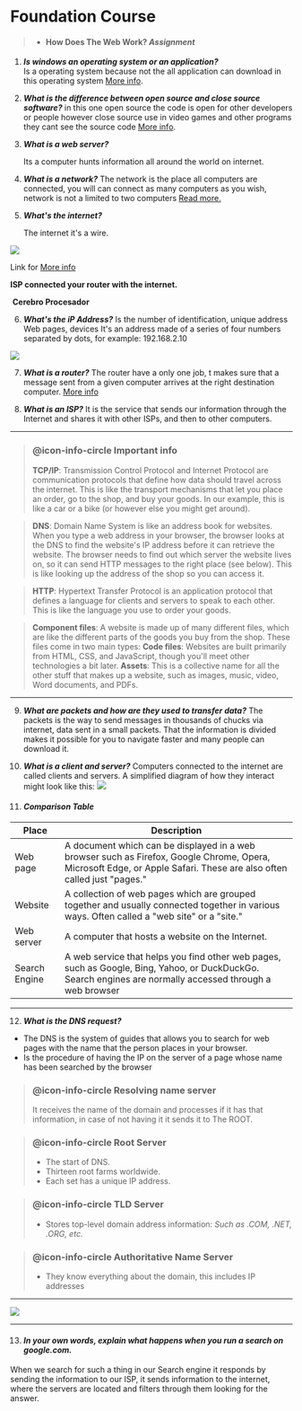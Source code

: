 # Foundation Course 

> * #### How Does The Web Work? ***Assignment***
  
  1.  ***Is windows an operating system or an application?***           
           Is a operating system because not the all application can download in this operating system  [More info](https://developer.mozilla.org/en-US/docs/Learn/Common_questions/Web_mechanics/Pages_sites_servers_and_search_engines). 
      
 2. ***What is the difference between open source and close source software?***
       in this one open source the code is open for other developers or people however close source use in video games and other programs they cant see the source code [More info](https://developer.mozilla.org/en-US/docs/Learn/Common_questions/Web_mechanics/How_does_the_Internet_work).
       
 3. ***What is a web server?***
        
       Its a computer hunts information all around the world on internet.

 4. ***What is a network?*** 
 The network is the place all computers are connected, you will can connect as many computers as you wish, network is not a limited to two computers  [Read more.](https://developer.mozilla.org/en-US/docs/Learn/Common_questions/Web_mechanics/How_does_the_Internet_work)
 
 5. ***What's the internet?*** 
 
       
      The internet it's a wire.

![](https://imageshack.com/i/pncZqLkmj)
     
     
  Link for [More info](https://developer.mozilla.org/en-US/docs/Learn/Common_questions/Web_mechanics/How_does_the_Internet_work)
      
   
   
  **ISP connected your router with the internet.**

   <i class="fa fa-refresh fa-spin fa-2x"></i> &nbsp;**Cerebro Procesador**


  6. ***What's the iP Address?*** 
 Is the number of identification, unique address
 Web pages, devices
  It's an address made of a series of four numbers separated by dots, for example: 192.168.2.10 
  
            
 ![](https://developer.mozilla.org/en-US/docs/Learn/Common_questions/Web_mechanics/How_does_the_Internet_work/internet-schema-7.png)
  
  7. ***What is a router?***
 The router have a only one job, t makes sure that a message sent from a given computer arrives at the right destination computer. [More info](https://developer.mozilla.org/en-US/docs/Learn/Common_questions/Web_mechanics/How_does_the_Internet_work)
 
 8. ***What is an ISP?***
 It is the service that sends our information through the Internet and shares it with other ISPs, and then to other computers.
 
 --- 
 
 > ### @icon-info-circle Important info
 > **TCP/IP**: Transmission Control Protocol and Internet Protocol are communication protocols that define how data should travel across the internet. This is like the transport mechanisms that let you place an order, go to the shop, and buy your goods. In our example, this is like a car or a bike (or however else you might get around).

 > **DNS**: Domain Name System is like an address book for websites. When you type a web address in your browser, the browser looks at the DNS to find the website's IP address before it can retrieve the website. The browser needs to find out which server the website lives on, so it can send HTTP messages to the right place (see below). This is like looking up the address of the shop so you can access it.

> **HTTP**: Hypertext Transfer Protocol is an application protocol that defines a language for clients and servers to speak to each other. This is like the language you use to order your goods.

> **Component files**: A website is made up of many different files, which are like the different parts of the goods you buy from the shop. These files come in two main types:
**Code files**: Websites are built primarily from HTML, CSS, and JavaScript, though you'll meet other technologies a bit later.
**Assets**: This is a collective name for all the other stuff that makes up a website, such as images, music, video, Word documents, and PDFs.
  
  ---
 9. ***What are packets and how are they used to transfer data?***
 The packets is the way to send messages in thousands of chucks via internet, data sent in a small packets. That the information is divided makes it possible for you to navigate faster and many people can download it.   
 
 10. ***What is a client and server?***
 Computers connected to the internet are called clients and servers. A simplified diagram of how they interact might look like this:
 ![](https://developer.mozilla.org/en-US/docs/Learn/Getting_started_with_the_web/How_the_Web_works/simple-client-server.png)
 
 11. #### ***Comparison Table***
 
 | Place       | Description      |
|----------------|----------------|
| Web page | A document which can be displayed in a web browser such as Firefox, Google Chrome, Opera, Microsoft Edge, or Apple Safari. These are also often called just "pages." |
|Website|A collection of web pages which are grouped together and usually connected together in various ways. Often called a "web site" or a "site."|
|Web server|A computer that hosts a website on the Internet.|
|Search Engine|A web service that helps you find other web pages, such as Google, Bing, Yahoo, or DuckDuckGo. Search engines are normally accessed through a web browser|
---
12. ***What is the DNS request?***
- The DNS is the system of guides that allows you to search for web pages with the name that the person places in your browser.
-   Is the procedure of having the IP on the server of a page whose name has been searched by the browser

 > ### @icon-info-circle Resolving name server
 > It receives the name of the domain and processes if it has that information, in case of not having it it sends it to The ROOT.

 > ### @icon-info-circle Root Server
 > - The start of DNS.
 > - Thirteen root farms worldwide.
 > - Each set has a unique IP address. 

 > ### @icon-info-circle TLD Server
 > - Stores top-level domain address information: 
 *Such as .COM, .NET, .ORG, etc.*
 
 > ### @icon-info-circle Authoritative Name Server 
 > - They know everything about the domain, this includes IP addresses
 
  ---
 
 ![](../Imagenes%20de%20Markdown/WhatsApp%20Image%202023-03-15%20at%208.11.30%20AM.jpeg)

 --- 
 
 
 13. #### ***In your own words, explain what happens when you run a search on google.com.***
   When we search for such a thing in our Search engine it responds by sending the information to our ISP, it sends information to the internet, where the servers are located and filters through them looking for the answer.
 
 
